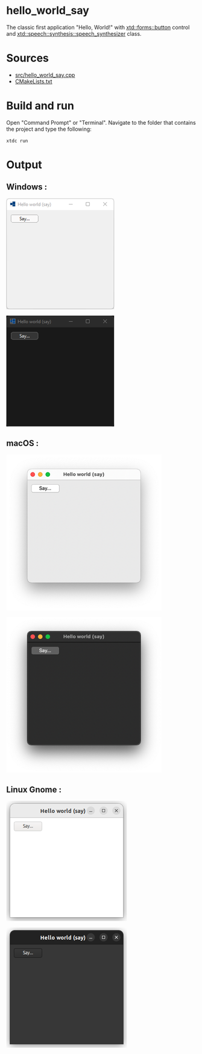 # hello_world_say

The classic first application "Hello, World!" with [xtd::forms::button](https://gammasoft71.github.io/xtd/reference_guides/latest/classxtd_1_1forms_1_1button.html) control and [xtd::speech::synthesis::speech_synthesizer](https://gammasoft71.github.io/xtd/reference_guides/latest/classxtd_1_1speech_1_1synthesis_1_1speech__synthesizer.html) class.

# Sources

* [src/hello_world_say.cpp](src/hello_world_say.cpp)
* [CMakeLists.txt](CMakeLists.txt)

# Build and run

Open "Command Prompt" or "Terminal". Navigate to the folder that contains the project and type the following:

```shell
xtdc run
```

# Output

## Windows :

![Screenshot](../../../../docs/pictures/examples/hello_world_say_w.png)

![Screenshot](../../../../docs/pictures/examples/hello_world_say_wd.png)

## macOS :

![Screenshot](../../../../docs/pictures/examples/hello_world_say_m.png)

![Screenshot](../../../../docs/pictures/examples/hello_world_say_md.png)

## Linux Gnome :

![Screenshot](../../../../docs/pictures/examples/hello_world_say_g.png)

![Screenshot](../../../../docs/pictures/examples/hello_world_say_gd.png)
